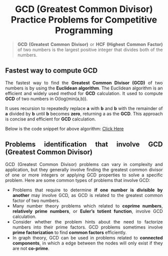 <div align="justify">

# <div align="center">GCD (Greatest Common Divisor) Practice Problems for Competitive Programming</div>

> __GCD (Greatest Common Divisor)__ or __HCF (Highest Common Factor)__ of two numbers is the largest positive integer that divides both of the numbers.

## Fastest way to compute GCD

The fastest way to find the __Greatest Common Divisor (GCD)__ of two numbers is by using the __Euclidean algorithm__. The Euclidean algorithm is an efficient and widely used method for __GCD__ calculation. It used to compute __GCD__ of two numbers in O(log(min(a,b)).

It uses recursion to repeatedly replace __a__ with __b__ and __b__ with the remainder of __a__ divided by __b__ until __b__ becomes __zero__, returning a as the __GCD__. This approach is concise and efficient for __GCD__ calculation.

Below is the code snippet for above algorithm: <a href="">Click Here</a>

## Problems identification that involve GCD (Greatest Common Divisor)

GCD (Greatest Common Divisor) problems can vary in complexity and application, but they generally involve finding the greatest common divisor of one or more integers or applying GCD properties to solve a specific problem. Here are some common types of problems that involve GCD:

- Problems that require to determine __if one number is divisible by another__ may involve GCD, as GCD is related to the greatest common factor of two numbers.
- Many number theory problems which related to __coprime numbers__, __relatively prime numbers__, or __Euler’s totient function__, involve GCD calculation.
- Consider whether the problem hints about the need to factorize numbers into their prime factors. GCD problems sometimes involve __prime factorization__ to find __common factors__ efficiently.
- In graph theory, GCD can be used in problems related to __connected components__, in which a edge between the nodes will only exist if they are not __co-prime__.

</div>
